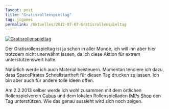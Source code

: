 ```yaml
---
layout: post
title: "Gratisrollenspieltag"
tag: jcgames
permalink: /Aktuelles/2012-07-07-Gratisrollenspieltag
---
```



[<img alt="Gratisrollenspieltag" src="{{ site.baseurl }}/assets/pics/jcgames/partner/gratisrollenspieltag.png" />](http://gratisrollenspieltag.de/)

Der Gratisrollenspieltag ist ja schon in aller Munde, ich will ihn aber hier trotzdem nicht unerwähnt lassen, da ich diese Aktion für extrem unterstützenswert halte.

Natürlich werde ich auch Material beisteuern. Momentan tendiere ich dazu, dass SpacePirates Schnellstartheft für diesen Tag drucken zu lassen. Ich bin aber auch für andere tolle Ideen offen.

Am 2.2.2013 selber werde ich wohl zusammen mit dem örtlichen Rollenspielverein [Cubus](http://www.cubus-ulm.de/) und dem lokalen Rollenspielladen [IMPs Shop](http://www.impsshop.de/shop/) den Tag unterstützen. Wie das genau aussieht wird sich noch zeigen.


